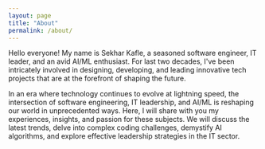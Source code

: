 ```yaml
---
layout: page
title: "About"
permalink: /about/
---
```


Hello everyone!
My name is Sekhar Kafle, a seasoned software engineer, IT leader, and an avid AI/ML enthusiast. For last two decades, I've been intricately involved in designing, developing, and leading innovative tech projects that are at the forefront of shaping the future. 

In an era where technology continues to evolve at lightning speed, the intersection of software engineering, IT leadership, and AI/ML is reshaping our world in unprecedented ways. Here, I will share with you my experiences, insights, and passion for these subjects. We will discuss the latest trends, delve into complex coding challenges, demystify AI algorithms, and explore effective leadership strategies in the IT sector.
